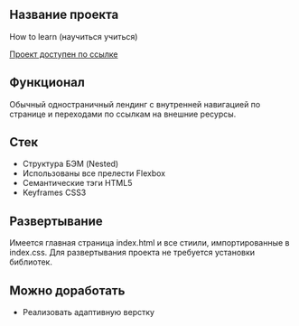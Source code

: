 ## Название проекта

How to learn (научиться учиться)

[Проект доступен по ссылке](http://howtolearn.surge.sh)

## Функционал

Обычный одностраничный лендинг с внутренней навигацией по странице и переходами по ссылкам на внешние ресурсы.

## Стек

+ Структура БЭМ (Nested)
+ Использованы все прелести Flexbox
+ Семантические тэги HTML5
+ Keyframes CSS3

## Развертывание

Имеется главная страница index.html и все стиили, импортированные в index.css. Для развертывания проекта не требуется установки библиотек.

## Можно доработать

+ Реализовать адаптивную верстку





